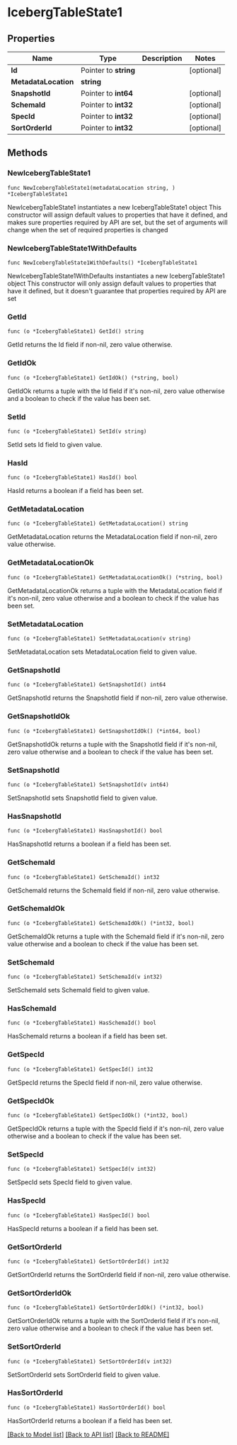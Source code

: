 # IcebergTableState1

## Properties

Name | Type | Description | Notes
------------ | ------------- | ------------- | -------------
**Id** | Pointer to **string** |  | [optional] 
**MetadataLocation** | **string** |  | 
**SnapshotId** | Pointer to **int64** |  | [optional] 
**SchemaId** | Pointer to **int32** |  | [optional] 
**SpecId** | Pointer to **int32** |  | [optional] 
**SortOrderId** | Pointer to **int32** |  | [optional] 

## Methods

### NewIcebergTableState1

`func NewIcebergTableState1(metadataLocation string, ) *IcebergTableState1`

NewIcebergTableState1 instantiates a new IcebergTableState1 object
This constructor will assign default values to properties that have it defined,
and makes sure properties required by API are set, but the set of arguments
will change when the set of required properties is changed

### NewIcebergTableState1WithDefaults

`func NewIcebergTableState1WithDefaults() *IcebergTableState1`

NewIcebergTableState1WithDefaults instantiates a new IcebergTableState1 object
This constructor will only assign default values to properties that have it defined,
but it doesn't guarantee that properties required by API are set

### GetId

`func (o *IcebergTableState1) GetId() string`

GetId returns the Id field if non-nil, zero value otherwise.

### GetIdOk

`func (o *IcebergTableState1) GetIdOk() (*string, bool)`

GetIdOk returns a tuple with the Id field if it's non-nil, zero value otherwise
and a boolean to check if the value has been set.

### SetId

`func (o *IcebergTableState1) SetId(v string)`

SetId sets Id field to given value.

### HasId

`func (o *IcebergTableState1) HasId() bool`

HasId returns a boolean if a field has been set.

### GetMetadataLocation

`func (o *IcebergTableState1) GetMetadataLocation() string`

GetMetadataLocation returns the MetadataLocation field if non-nil, zero value otherwise.

### GetMetadataLocationOk

`func (o *IcebergTableState1) GetMetadataLocationOk() (*string, bool)`

GetMetadataLocationOk returns a tuple with the MetadataLocation field if it's non-nil, zero value otherwise
and a boolean to check if the value has been set.

### SetMetadataLocation

`func (o *IcebergTableState1) SetMetadataLocation(v string)`

SetMetadataLocation sets MetadataLocation field to given value.


### GetSnapshotId

`func (o *IcebergTableState1) GetSnapshotId() int64`

GetSnapshotId returns the SnapshotId field if non-nil, zero value otherwise.

### GetSnapshotIdOk

`func (o *IcebergTableState1) GetSnapshotIdOk() (*int64, bool)`

GetSnapshotIdOk returns a tuple with the SnapshotId field if it's non-nil, zero value otherwise
and a boolean to check if the value has been set.

### SetSnapshotId

`func (o *IcebergTableState1) SetSnapshotId(v int64)`

SetSnapshotId sets SnapshotId field to given value.

### HasSnapshotId

`func (o *IcebergTableState1) HasSnapshotId() bool`

HasSnapshotId returns a boolean if a field has been set.

### GetSchemaId

`func (o *IcebergTableState1) GetSchemaId() int32`

GetSchemaId returns the SchemaId field if non-nil, zero value otherwise.

### GetSchemaIdOk

`func (o *IcebergTableState1) GetSchemaIdOk() (*int32, bool)`

GetSchemaIdOk returns a tuple with the SchemaId field if it's non-nil, zero value otherwise
and a boolean to check if the value has been set.

### SetSchemaId

`func (o *IcebergTableState1) SetSchemaId(v int32)`

SetSchemaId sets SchemaId field to given value.

### HasSchemaId

`func (o *IcebergTableState1) HasSchemaId() bool`

HasSchemaId returns a boolean if a field has been set.

### GetSpecId

`func (o *IcebergTableState1) GetSpecId() int32`

GetSpecId returns the SpecId field if non-nil, zero value otherwise.

### GetSpecIdOk

`func (o *IcebergTableState1) GetSpecIdOk() (*int32, bool)`

GetSpecIdOk returns a tuple with the SpecId field if it's non-nil, zero value otherwise
and a boolean to check if the value has been set.

### SetSpecId

`func (o *IcebergTableState1) SetSpecId(v int32)`

SetSpecId sets SpecId field to given value.

### HasSpecId

`func (o *IcebergTableState1) HasSpecId() bool`

HasSpecId returns a boolean if a field has been set.

### GetSortOrderId

`func (o *IcebergTableState1) GetSortOrderId() int32`

GetSortOrderId returns the SortOrderId field if non-nil, zero value otherwise.

### GetSortOrderIdOk

`func (o *IcebergTableState1) GetSortOrderIdOk() (*int32, bool)`

GetSortOrderIdOk returns a tuple with the SortOrderId field if it's non-nil, zero value otherwise
and a boolean to check if the value has been set.

### SetSortOrderId

`func (o *IcebergTableState1) SetSortOrderId(v int32)`

SetSortOrderId sets SortOrderId field to given value.

### HasSortOrderId

`func (o *IcebergTableState1) HasSortOrderId() bool`

HasSortOrderId returns a boolean if a field has been set.


[[Back to Model list]](../README.md#documentation-for-models) [[Back to API list]](../README.md#documentation-for-api-endpoints) [[Back to README]](../README.md)


